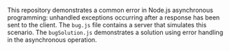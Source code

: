 This repository demonstrates a common error in Node.js asynchronous programming: unhandled exceptions occurring after a response has been sent to the client.  The `bug.js` file contains a server that simulates this scenario. The `bugSolution.js` demonstrates a solution using error handling in the asynchronous operation.